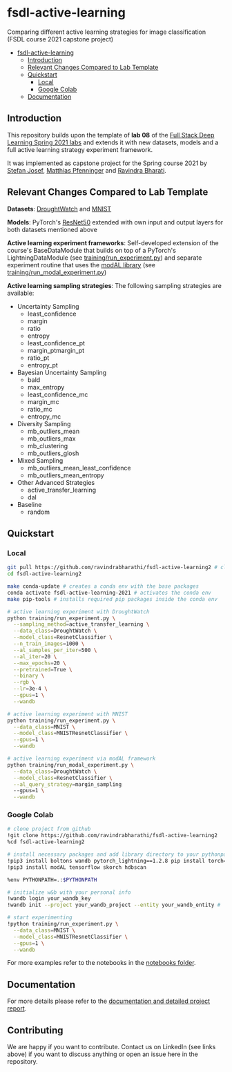 # fsdl-active-learning

Comparing different active learning strategies for image classification (FSDL course 2021 capstone project)

- [fsdl-active-learning](#fsdl-active-learning)
  - [Introduction](#introduction)
  - [Relevant Changes Compared to Lab Template](#relevant-changes-compared-to-lab-template)
  - [Quickstart](#quickstart)
    - [Local](#local)
    - [Google Colab](#google-colab)
  - [Documentation](#documentation)

## Introduction

This repository builds upon the template of **lab 08** of the [Full Stack Deep Learning Spring 2021 labs](https://github.com/full-stack-deep-learning/fsdl-text-recognizer-2021-labs) and extends it with new datasets, models and a full active learning strategy experiment framework.

It was implemented as capstone project for the Spring course 2021 by [Stefan Josef](https://www.linkedin.com/in/stefan-j-7a5a6b120/), [Matthias Pfenninger](https://www.linkedin.com/in/matthiaspfenninger/) and [Ravindra Bharati](https://www.linkedin.com/in/sravindrabharathi/).

## Relevant Changes Compared to Lab Template

**Datasets**: [DroughtWatch](https://github.com/wandb/droughtwatch) and [MNIST](https://en.wikipedia.org/wiki/MNIST_database)

**Models**: PyTorch's [ResNet50](https://pytorch.org/hub/pytorch_vision_resnet/) extended with own input and output layers for both datasets mentioned above

**Active learning experiment frameworks**: Self-developed extension of the course's BaseDataModule that builds on top of a PyTorch's LightningDataModule (see [training/run_experiment.py](./training/run_experiment.py)) and separate experiment routine that uses the [modAL library](https://github.com/modAL-python/modAL) (see [training/run_modal_experiment.py](./training/run_modal_experiment.py))

**Active learning sampling strategies**: The following sampling strategies are available:

- Uncertainty Sampling
  - least_confidence
  - margin
  - ratio
  - entropy
  - least_confidence_pt
  - margin_ptmargin_pt
  - ratio_pt
  - entropy_pt
- Bayesian Uncertainty Sampling
  - bald
  - max_entropy
  - least_confidence_mc
  - margin_mc
  - ratio_mc
  - entropy_mc
- Diversity Sampling
  - mb_outliers_mean
  - mb_outliers_max
  - mb_clustering
  - mb_outliers_glosh
- Mixed Sampling
  - mb_outliers_mean_least_confidence
  - mb_outliers_mean_entropy
- Other Advanced Strategies
  - active_transfer_learning
  - dal
- Baseline
  - random

## Quickstart

### Local

```bash
git pull https://github.com/ravindrabharathi/fsdl-active-learning2 # clone from git
cd fsdl-active-learning2

make conda-update # creates a conda env with the base packages
conda activate fsdl-active-learning-2021 # activates the conda env
make pip-tools # installs required pip packages inside the conda env

# active learning experiment with DroughtWatch
python training/run_experiment.py \
  --sampling_method=active_transfer_learning \
  --data_class=DroughtWatch \
  --model_class=ResnetClassifier \
  --n_train_images=1000 \
  --al_samples_per_iter=500 \
  --al_iter=20 \
  --max_epochs=20 \
  --pretrained=True \
  --binary \
  --rgb \
  --lr=3e-4 \
  --gpus=1 \
  --wandb

# active learning experiment with MNIST
python training/run_experiment.py \
  --data_class=MNIST \
  --model_class=MNISTResnetClassifier \
  --gpus=1 \
  --wandb

# active learning experiment via modAL framework
python training/run_modal_experiment.py \
  --data_class=DroughtWatch \
  --model_class=ResnetClassifier \
  --al_query_strategy=margin_sampling
  --gpus=1 \
  --wandb

```

### Google Colab

```bash
# clone project from github
!git clone https://github.com/ravindrabharathi/fsdl-active-learning2
%cd fsdl-active-learning2
```

```bash
# install necessary packages and add library directory to your pythonpath
!pip3 install boltons wandb pytorch_lightning==1.2.8 pip install torch==1.7.1+cu110 torchvision==0.8.2+cu110 torchaudio==0.7.2 torchtext==0.8.1 -f https://download.pytorch.org/whl/torch_stable.html
!pip3 install modAL tensorflow skorch hdbscan

%env PYTHONPATH=.:$PYTHONPATH
```

```bash
# initialize w&b with your personal info
!wandb login your_wandb_key
!wandb init --project your_wandb_project --entity your_wandb_entity #
```

```bash
# start experimenting
!python training/run_experiment.py \
  --data_class=MNIST \
  --model_class=MNISTResnetClassifier \
  --gpus=1 \
  --wandb
```

For more examples refer to the notebooks in the [notebooks folder](./notebooks).

## Documentation

For more details please refer to the [documentation and detailed project report](./docs).

## Contributing

We are happy if you want to contribute. Contact us on LinkedIn (see links above) if you want to discuss anything or open an issue here in the repository.
